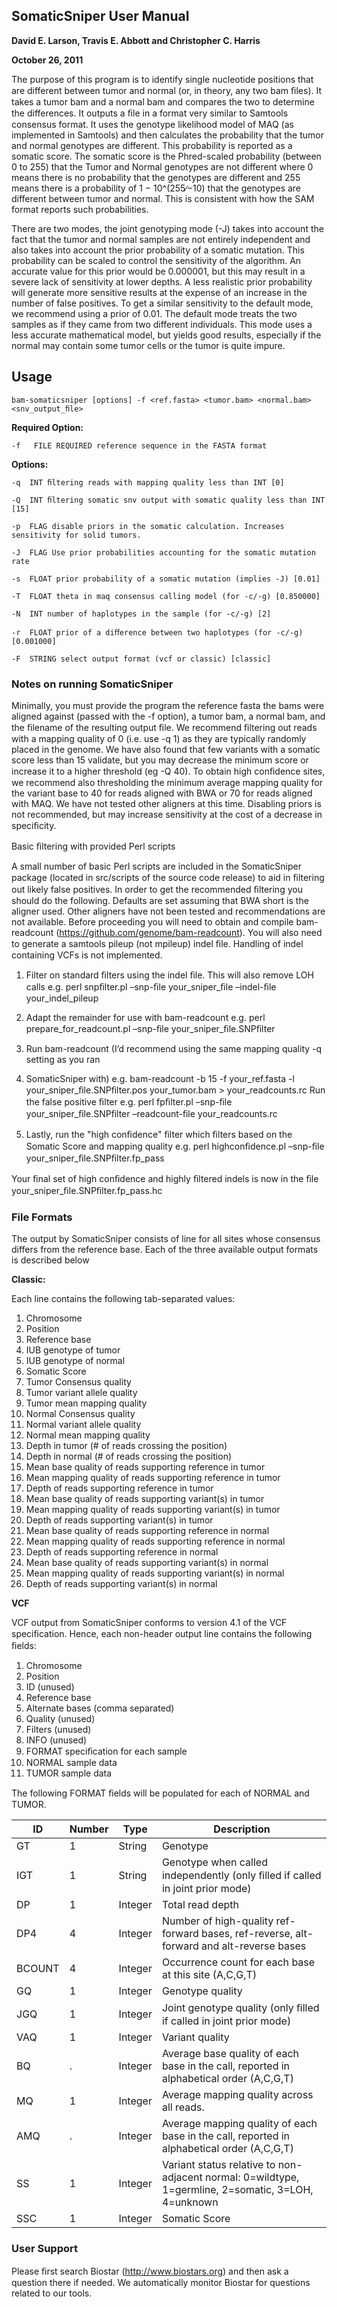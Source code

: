 
## SomaticSniper User Manual

__David E. Larson, Travis E. Abbott and Christopher C. Harris__

__October 26, 2011__


The purpose of this program is to identify single nucleotide positions that are different between tumor and normal (or, in theory, any two bam ﬁles). It takes a tumor bam and a normal bam and compares the two to determine the differences. It outputs a ﬁle in a format very similar to Samtools consensus format. It uses the genotype likelihood model of MAQ (as implemented in Samtools) and then calculates the probability that the tumor and normal genotypes are different. This probability is reported as a somatic score. The somatic score is the Phred-scaled probability (between 0 to 255) that the Tumor and Normal genotypes are not different where 0 means there is no probability that the genotypes are different and 255 means there is a probability of 1 − 10^(255∕−10) that the genotypes are different between tumor and normal. This is consistent with how the SAM format reports such probabilities.

There are two modes, the joint genotyping mode (-J) takes into account the fact that the tumor and normal samples are not entirely independent and also takes into account the prior probability of a somatic mutation. This probability can be scaled to control the sensitivity of the algorithm. An accurate value for this prior would be 0.000001, but this may result in a severe lack of sensitivity at lower depths. A less realistic prior probability will generate more sensitive results at the expense of an increase in the number of false positives. To get a similar sensitivity to the default mode, we recommend using a prior of 0.01. The default mode treats the two samples as if they came from two different individuals. This mode uses a less accurate mathematical model, but yields good results, especially if the normal may contain some tumor cells or the tumor is quite impure.

## Usage

`bam-somaticsniper [options] -f <ref.fasta> <tumor.bam> <normal.bam> <snv_output_ﬁle>`

__Required Option:__

`-f   FILE REQUIRED reference sequence in the FASTA format`

__Options:__

`-q  INT ﬁltering reads with mapping quality less than INT [0]`

`-Q  INT ﬁltering somatic snv output with somatic quality less than INT [15]`

`-p  FLAG disable priors in the somatic calculation. Increases sensitivity for solid tumors.`

`-J  FLAG Use prior probabilities accounting for the somatic mutation rate`

`-s  FLOAT prior probability of a somatic mutation (implies -J) [0.01]`

`-T  FLOAT theta in maq consensus calling model (for -c/-g) [0.850000]`

`-N  INT number of haplotypes in the sample (for -c/-g) [2]`

`-r  FLOAT prior of a diﬀerence between two haplotypes (for -c/-g) [0.001000]`

`-F  STRING select output format (vcf or classic) [classic]`

### Notes on running SomaticSniper

Minimally, you must provide the program the reference fasta the bams were aligned against (passed with the -f option), a tumor bam, a normal bam, and the ﬁlename of the resulting output ﬁle. We recommend ﬁltering out reads with a mapping quality of 0 (i.e. use -q 1) as they are typically randomly placed in the genome. We have also found that few variants with a somatic score less than 15 validate, but you may decrease the minimum score or increase it to a higher threshold (eg -Q 40). To obtain high conﬁdence sites, we recommend also thresholding the minimum average mapping quality for the variant base to 40 for reads aligned with BWA or 70 for reads aligned with MAQ. We have not tested other aligners at this time. Disabling priors is not recommended, but may increase sensitivity at the cost of a decrease in speciﬁcity.

Basic ﬁltering with provided Perl scripts

A small number of basic Perl scripts are included in the SomaticSniper package (located in src/scripts of the source code release) to aid in ﬁltering out likely false positives. In order to get the recommended ﬁltering you should do the following. Defaults are set assuming that BWA short is the aligner used. Other aligners have not been tested and recommendations are not available. Before proceeding you will need to obtain and compile bam-readcount (https://github.com/genome/bam-readcount). You will also need to generate a samtools pileup (not mpileup) indel ﬁle. Handling of indel containing VCFs is not implemented.

1. Filter on standard ﬁlters using the indel ﬁle. This will also remove LOH calls e.g. perl snpﬁlter.pl –snp-ﬁle your_sniper_ﬁle –indel-ﬁle your_indel_pileup

2. Adapt the remainder for use with bam-readcount e.g. perl prepare_for_readcount.pl –snp-ﬁle your_sniper_ﬁle.SNPﬁlter

3. Run bam-readcount (I’d recommend using the same mapping quality -q setting as you ran 

4. SomaticSniper with) e.g. bam-readcount -b 15 -f your_ref.fasta -l your_sniper_ﬁle.SNPﬁlter.pos your_tumor.bam > your_readcounts.rc
    Run the false positive ﬁlter e.g. perl fpﬁlter.pl –snp-ﬁle your_sniper_ﬁle.SNPﬁlter –readcount-ﬁle your_readcounts.rc

5. Lastly, run the "high conﬁdence" ﬁlter which ﬁlters based on the Somatic Score and mapping quality e.g. perl highconﬁdence.pl –snp-ﬁle your_sniper_ﬁle.SNPﬁlter.fp_pass

Your ﬁnal set of high conﬁdence and highly ﬁltered indels is now in the ﬁle your_sniper_ﬁle.SNPﬁlter.fp_pass.hc

### File Formats

The output by SomaticSniper consists of line for all sites whose consensus differs from the reference base. Each of the three available output formats is described below

__Classic:__

Each line contains the following tab-separated values:

 1. Chromosome
 2. Position
 3. Reference base
 4. IUB genotype of tumor
 5. IUB genotype of normal
 6. Somatic Score
 7. Tumor Consensus quality
 8. Tumor variant allele quality
 9. Tumor mean mapping quality
 10. Normal Consensus quality
 11. Normal variant allele quality
 12. Normal mean mapping quality
 13. Depth in tumor (# of reads crossing the position)
 14. Depth in normal (# of reads crossing the position)
 15. Mean base quality of reads supporting reference in tumor
 16. Mean mapping quality of reads supporting reference in tumor
 17. Depth of reads supporting reference in tumor
 18. Mean base quality of reads supporting variant(s) in tumor
 19. Mean mapping quality of reads supporting variant(s) in tumor
 20. Depth of reads supporting variant(s) in tumor
 21. Mean base quality of reads supporting reference in normal
 22. Mean mapping quality of reads supporting reference in normal
 23. Depth of reads supporting reference in normal
 24. Mean base quality of reads supporting variant(s) in normal
 25. Mean mapping quality of reads supporting variant(s) in normal
 26. Depth of reads supporting variant(s) in normal

__VCF__

VCF output from SomaticSniper conforms to version 4.1 of the VCF speciﬁcation. Hence, each non-header output line contains the following ﬁelds:

 1. Chromosome
 2. Position
 3. ID (unused)
 4. Reference base
 5. Alternate bases (comma separated)
 6. Quality (unused)
 7. Filters (unused)
 8. INFO (unused)
 9. FORMAT speciﬁcation for each sample
 10. NORMAL sample data
 11. TUMOR sample data

The following FORMAT ﬁelds will be populated for each of NORMAL and TUMOR.
 
| ID | Number | Type | Description |
| --- | ------ | ---- | -----------|
| GT | 1 | String | Genotype |
|IGT | 1 | String |Genotype when called independently (only ﬁlled if called in joint prior mode)|
| DP | 1 | Integer| Total read depth |
| DP4| 4 | Integer | Number of high-quality ref-forward bases, ref-reverse, alt-forward and alt-reverse bases |
| BCOUNT | 4 | Integer | Occurrence count for each base at this site (A,C,G,T) |
| GQ |1 | Integer | Genotype quality |
| JGQ | 1 | Integer | Joint genotype quality (only ﬁlled if called in joint prior mode) |
| VAQ | 1 | Integer | Variant quality |
| BQ  | . | Integer | Average base quality of each base in the call, reported in alphabetical order (A,C,G,T) | 
| MQ | 1 | Integer  | Average mapping quality across all reads. |
| AMQ | . | Integer | Average mapping quality of each base in the call, reported in alphabetical order (A,C,G,T) |
| SS | 1 | Integer  | Variant status relative to non-adjacent normal: 0=wildtype, 1=germline, 2=somatic, 3=LOH, 4=unknown |
| SSC | 1 | Integer | Somatic Score |

### User Support

Please ﬁrst search Biostar (http://www.biostars.org) and then ask a question there if needed. We automatically monitor Biostar for questions related to our tools. 
